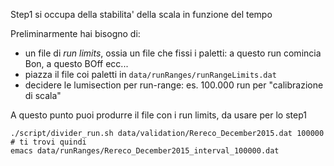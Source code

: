 Step1 si occupa della stabilita' della scala in funzione del tempo

Preliminarmente hai bisogno di:
* un file di *run limits*, ossia un file che fissi i paletti: a questo run comincia Bon, a questo BOff ecc...
* piazza il file coi paletti in `data/runRanges/runRangeLimits.dat`
* decidere le lumisection per run-range: es. 100.000 run per "calibrazione di scala"

A questo punto puoi produrre il file con i run limits, da usare per lo step1

```
./script/divider_run.sh data/validation/Rereco_December2015.dat 100000
# ti trovi quindi
emacs data/runRanges/Rereco_December2015_interval_100000.dat
```


